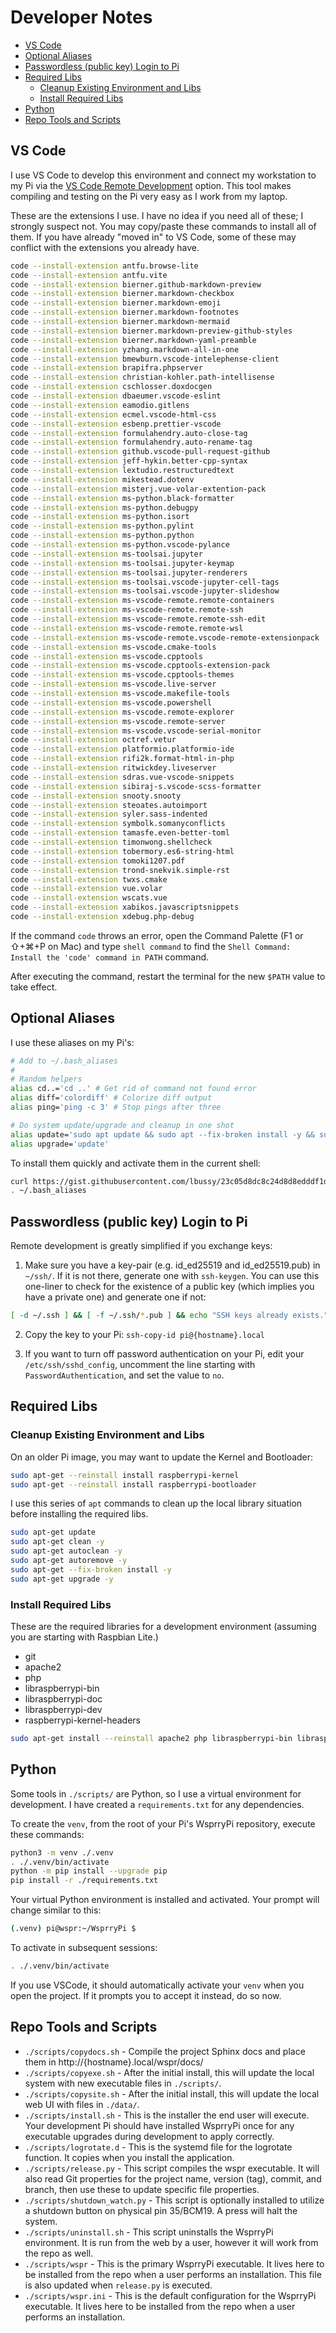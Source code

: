 <!-- omit in toc -->
# Developer Notes

- [VS Code](#vs-code)
- [Optional Aliases](#optional-aliases)
- [Passwordless (public key) Login to Pi](#passwordless-public-key-login-to-pi)
- [Required Libs](#required-libs)
  - [Cleanup Existing Environment and Libs](#cleanup-existing-environment-and-libs)
  - [Install Required Libs](#install-required-libs)
- [Python](#python)
- [Repo Tools and Scripts](#repo-tools-and-scripts)


## VS Code

I use VS Code to develop this environment and connect my workstation to my Pi via the [VS Code Remote Development](https://code.visualstudio.com/docs/remote/remote-overview) option.  This tool makes compiling and testing on the Pi very easy as I work from my laptop.

These are the extensions I use.  I have no idea if you need all of these; I strongly suspect not.  You may copy/paste these commands to install all of them.  If you have already "moved in" to VS Code, some of these may conflict with the extensions you already have.

``` bash
code --install-extension antfu.browse-lite
code --install-extension antfu.vite
code --install-extension bierner.github-markdown-preview
code --install-extension bierner.markdown-checkbox
code --install-extension bierner.markdown-emoji
code --install-extension bierner.markdown-footnotes
code --install-extension bierner.markdown-mermaid
code --install-extension bierner.markdown-preview-github-styles
code --install-extension bierner.markdown-yaml-preamble
code --install-extension yzhang.markdown-all-in-one
code --install-extension bmewburn.vscode-intelephense-client
code --install-extension brapifra.phpserver
code --install-extension christian-kohler.path-intellisense
code --install-extension cschlosser.doxdocgen
code --install-extension dbaeumer.vscode-eslint
code --install-extension eamodio.gitlens
code --install-extension ecmel.vscode-html-css
code --install-extension esbenp.prettier-vscode
code --install-extension formulahendry.auto-close-tag
code --install-extension formulahendry.auto-rename-tag
code --install-extension github.vscode-pull-request-github
code --install-extension jeff-hykin.better-cpp-syntax
code --install-extension lextudio.restructuredtext
code --install-extension mikestead.dotenv
code --install-extension misterj.vue-volar-extention-pack
code --install-extension ms-python.black-formatter
code --install-extension ms-python.debugpy
code --install-extension ms-python.isort
code --install-extension ms-python.pylint
code --install-extension ms-python.python
code --install-extension ms-python.vscode-pylance
code --install-extension ms-toolsai.jupyter
code --install-extension ms-toolsai.jupyter-keymap
code --install-extension ms-toolsai.jupyter-renderers
code --install-extension ms-toolsai.vscode-jupyter-cell-tags
code --install-extension ms-toolsai.vscode-jupyter-slideshow
code --install-extension ms-vscode-remote.remote-containers
code --install-extension ms-vscode-remote.remote-ssh
code --install-extension ms-vscode-remote.remote-ssh-edit
code --install-extension ms-vscode-remote.remote-wsl
code --install-extension ms-vscode-remote.vscode-remote-extensionpack
code --install-extension ms-vscode.cmake-tools
code --install-extension ms-vscode.cpptools
code --install-extension ms-vscode.cpptools-extension-pack
code --install-extension ms-vscode.cpptools-themes
code --install-extension ms-vscode.live-server
code --install-extension ms-vscode.makefile-tools
code --install-extension ms-vscode.powershell
code --install-extension ms-vscode.remote-explorer
code --install-extension ms-vscode.remote-server
code --install-extension ms-vscode.vscode-serial-monitor
code --install-extension octref.vetur
code --install-extension platformio.platformio-ide
code --install-extension rifi2k.format-html-in-php
code --install-extension ritwickdey.liveserver
code --install-extension sdras.vue-vscode-snippets
code --install-extension sibiraj-s.vscode-scss-formatter
code --install-extension snooty.snooty
code --install-extension steoates.autoimport
code --install-extension syler.sass-indented
code --install-extension symbolk.somanyconflicts
code --install-extension tamasfe.even-better-toml
code --install-extension timonwong.shellcheck
code --install-extension tobermory.es6-string-html
code --install-extension tomoki1207.pdf
code --install-extension trond-snekvik.simple-rst
code --install-extension twxs.cmake
code --install-extension vue.volar
code --install-extension wscats.vue
code --install-extension xabikos.javascriptsnippets
code --install-extension xdebug.php-debug
```

If the command `code` throws an error, open the Command Palette (F1 or ⇧+⌘+P on Mac) and type `shell command` to find the `Shell Command: Install the 'code' command in PATH` command.

After executing the command, restart the terminal for the new `$PATH` value to take effect.

## Optional Aliases

I use these aliases on my Pi's:

``` bash
# Add to ~/.bash_aliases
#
# Random helpers
alias cd..='cd ..' # Get rid of command not found error
alias diff='colordiff' # Colorize diff output
alias ping='ping -c 3' # Stop pings after three

# Do system update/upgrade and cleanup in one shot
alias update='sudo apt update && sudo apt --fix-broken install -y && sudo apt autoremove --purge -y && sudo apt clean && sudo apt autoclean -y && sudo apt upgrade -y'
alias upgrade='update'
```

To install them quickly and activate them in the current shell:

``` bash
curl https://gist.githubusercontent.com/lbussy/23c05d8dc8c24d8d8edddf1d381f1c8b/raw/cee00ee532753d971d64a107b9ca5d58d39f81c6/.bash_aliases -o ~/.bash_aliases
. ~/.bash_aliases
```

## Passwordless (public key) Login to Pi

Remote development is greatly simplified if you exchange keys:

1. Make sure you have a key-pair (e.g. id_ed25519 and id_ed25519.pub) in `~/ssh/`.  If it is not there, generate one with `ssh-keygen`.  You can use this one-liner to check for the existence of a public key (which implies you have a private one) and generate one if not:

 ``` bash
 [ -d ~/.ssh ] && [ -f ~/.ssh/*.pub ] && echo "SSH keys already exists." || ssh-keygen
 ```

2.  Copy the key to your Pi: `ssh-copy-id pi@{hostname}.local`

3.  If you want to turn off password authentication on your Pi, edit your `/etc/ssh/sshd_config`, uncomment the line starting with `PasswordAuthentication`, and set the value to `no`.

## Required Libs

### Cleanup Existing Environment and Libs

On an older Pi image, you may want to update the Kernel and Bootloader:

``` bash
sudo apt-get --reinstall install raspberrypi-kernel
sudo apt-get --reinstall install raspberrypi-bootloader
```

I use this series of `apt` commands to clean up the local library situation before installing the required libs.

``` bash
sudo apt-get update
sudo apt-get clean -y
sudo apt-get autoclean -y
sudo apt-get autoremove -y
sudo apt-get --fix-broken install -y
sudo apt-get upgrade -y
```

### Install Required Libs

These are the required libraries for a development environment (assuming you are starting with Raspbian Lite.)

* git
* apache2
* php
* libraspberrypi-bin
* libraspberrypi-doc
* libraspberrypi-dev
* raspberrypi-kernel-headers

``` bash
sudo apt-get install --reinstall apache2 php libraspberrypi-bin libraspberrypi-doc libraspberrypi-dev raspberrypi-kernel-headers -y
```

## Python

Some tools in `./scripts/` are Python, so I use a virtual environment for development.  I have created a `requirements.txt` for any dependencies.

To create the `venv`, from the root of your Pi's WsprryPi repository, execute these commands:

``` bash
python3 -m venv ./.venv
. ./.venv/bin/activate
python -m pip install --upgrade pip
pip install -r ./requirements.txt
```
Your virtual Python environment is installed and activated.  Your prompt will change similar to this:

``` bash
(.venv) pi@wspr:~/WsprryPi $
```
To activate in subsequent sessions:
``` bash
. ./.venv/bin/activate
```

If you use VSCode, it should automatically activate your `venv` when you open the project.  If it prompts you to accept it instead, do so now.

## Repo Tools and Scripts

* `./scripts/copydocs.sh` - Compile the project Sphinx docs and place them in http://{hostname}.local/wspr/docs/
* `./scripts/copyexe.sh` - After the initial install, this will update the local system with new executable files in `./scripts/`.
* `./scripts/copysite.sh` - After the initial install, this will update the local web UI with files in `./data/`.
* `./scripts/install.sh` - This is the installer the end user will execute.  Your development Pi should have installed WsprryPi once for any executable upgrades during development to apply correctly.
* `./scripts/logrotate.d` - This is the systemd file for the logrotate function.  It copies when you install the application.
* `./scripts/release.py` - This script compiles the wspr executable.  It will also read Git properties for the project name, version (tag), commit, and branch, then use these to update specific file properties.
* `./scripts/shutdown_watch.py` - This script is optionally installed to utilize a shutdown button on physical pin 35/BCM19.  A press will halt the system.
* `./scripts/uninstall.sh` - This script uninstalls the WsprryPi environment.  It is run from the web by a user, however it will work from the repo as well.
* `./scripts/wspr` - This is the primary WsprryPi executable.  It lives here to be installed from the repo when a user performs an installation.  This file is also updated when `release.py` is executed.
* `./scripts/wspr.ini` - This is the default configuration for the WsprryPi executable.  It lives here to be installed from the repo when a user performs an installation.
